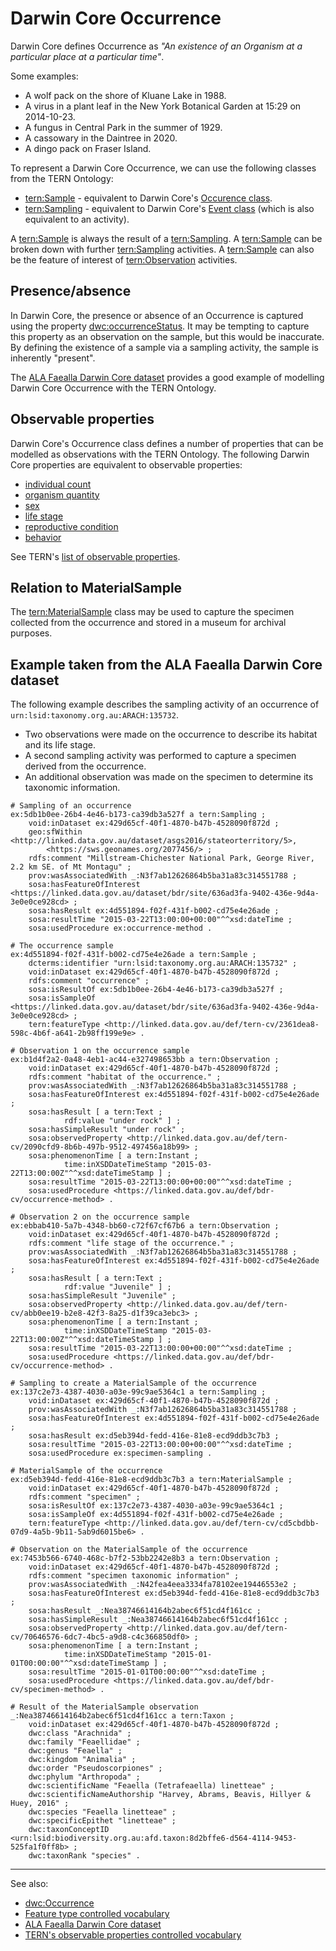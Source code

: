 # Darwin Core Occurrence

Darwin Core defines Occurrence as _"An existence of an Organism at a particular place at a particular time"_.

Some examples:

- A wolf pack on the shore of Kluane Lake in 1988.
- A virus in a plant leaf in the New York Botanical Garden at 15:29 on 2014-10-23.
- A fungus in Central Park in the summer of 1929.
- A cassowary in the Daintree in 2020.
- A dingo pack on Fraser Island.

To represent a Darwin Core Occurrence, we can use the following classes from the TERN Ontology:

- [tern:Sample](/viewers/tern-ontology?uri=https://w3id.org/tern/ontologies/tern/Sample) - equivalent to Darwin Core's [Occurence class](http://rs.tdwg.org/dwc/terms/Occurrence).
- [tern:Sampling](/viewers/tern-ontology?uri=https://w3id.org/tern/ontologies/tern/Sampling) - equivalent to Darwin Core's [Event class](http://rs.tdwg.org/dwc/terms/Event) (which is also equivalent to an activity).

A [tern:Sample](/viewers/tern-ontology?uri=https://w3id.org/tern/ontologies/tern/Sample) is always the result of a [tern:Sampling](/viewers/tern-ontology?uri=https://w3id.org/tern/ontologies/tern/Sampling). A [tern:Sample](/viewers/tern-ontology?uri=https://w3id.org/tern/ontologies/tern/Sample) can be broken down with further [tern:Sampling](/viewers/tern-ontology?uri=https://w3id.org/tern/ontologies/tern/Sampling) activities. A [tern:Sample](/viewers/tern-ontology?uri=https://w3id.org/tern/ontologies/tern/Sample) can also be the feature of interest of [tern:Observation](/viewers/tern-ontology?uri=https://w3id.org/tern/ontologies/tern/Observation) activities.

## Presence/absence

In Darwin Core, the presence or absence of an Occurrence is captured using the property [dwc:occurrenceStatus](http://rs.tdwg.org/dwc/terms/occurrenceStatus). It may be tempting to capture this property as an observation on the sample, but this would be inaccurate. By defining the existence of a sample via a sampling activity, the sample is inherently "present".

The [ALA Faealla Darwin Core dataset](/information-models/tern-ontology/cookbook/worked-examples/ala-faealla-darwin-core-dataset) provides a good example of modelling Darwin Core Occurrence with the TERN Ontology.

## Observable properties

Darwin Core's Occurrence class defines a number of properties that can be modelled as observations with the TERN Ontology. The following Darwin Core properties are equivalent to observable properties:

- [individual count](http://rs.tdwg.org/dwc/terms/individualCount)
- [organism quantity](http://rs.tdwg.org/dwc/terms/organismQuantity)
- [sex](http://rs.tdwg.org/dwc/terms/sex)
- [life stage](http://rs.tdwg.org/dwc/terms/lifeStage)
- [reproductive condition](http://rs.tdwg.org/dwc/terms/reproductiveCondition)
- [behavior](http://rs.tdwg.org/dwc/terms/behavior)

See TERN's [list of observable properties](http://linked.data.gov.au/def/tern-cv/5699eca7-9ef0-47a6-bcfb-9306e0e2b85e).

## Relation to MaterialSample

The [tern:MaterialSample](/viewers/tern-ontology?uri=https://w3id.org/tern/ontologies/tern/MaterialSample) class may be used to capture the specimen collected from the occurrence and stored in a museum for archival purposes.

## Example taken from the ALA Faealla Darwin Core dataset

The following example describes the sampling activity of an occurrence of `urn:lsid:taxonomy.org.au:ARACH:135732`.

- Two observations were made on the occurrence to describe its habitat and its life stage.
- A second sampling activity was performed to capture a specimen derived from the occurrence.
- An additional observation was made on the specimen to determine its taxonomic information.

```turtle
# Sampling of an occurrence
ex:5db1b0ee-26b4-4e46-b173-ca39db3a527f a tern:Sampling ;
    void:inDataset ex:429d65cf-40f1-4870-b47b-4528090f872d ;
    geo:sfWithin <http://linked.data.gov.au/dataset/asgs2016/stateorterritory/5>,
        <https://sws.geonames.org/2077456/> ;
    rdfs:comment "Millstream-Chichester National Park, George River, 2.2 km SE. of Mt Montagu" ;
    prov:wasAssociatedWith _:N3f7ab12626864b5ba31a83c314551788 ;
    sosa:hasFeatureOfInterest <https://linked.data.gov.au/dataset/bdr/site/636ad3fa-9402-436e-9d4a-3e0e0ce928cd> ;
    sosa:hasResult ex:4d551894-f02f-431f-b002-cd75e4e26ade ;
    sosa:resultTime "2015-03-22T13:00:00+00:00"^^xsd:dateTime ;
    sosa:usedProcedure ex:occurrence-method .

# The occurrence sample
ex:4d551894-f02f-431f-b002-cd75e4e26ade a tern:Sample ;
    dcterms:identifier "urn:lsid:taxonomy.org.au:ARACH:135732" ;
    void:inDataset ex:429d65cf-40f1-4870-b47b-4528090f872d ;
    rdfs:comment "occurrence" ;
    sosa:isResultOf ex:5db1b0ee-26b4-4e46-b173-ca39db3a527f ;
    sosa:isSampleOf <https://linked.data.gov.au/dataset/bdr/site/636ad3fa-9402-436e-9d4a-3e0e0ce928cd> ;
    tern:featureType <http://linked.data.gov.au/def/tern-cv/2361dea8-598c-4b6f-a641-2b98ff199e9e> .

# Observation 1 on the occurrence sample
ex:b1d4f2a2-0a48-4eb1-ac44-e327498653bb a tern:Observation ;
    void:inDataset ex:429d65cf-40f1-4870-b47b-4528090f872d ;
    rdfs:comment "habitat of the occurrence." ;
    prov:wasAssociatedWith _:N3f7ab12626864b5ba31a83c314551788 ;
    sosa:hasFeatureOfInterest ex:4d551894-f02f-431f-b002-cd75e4e26ade ;
    sosa:hasResult [ a tern:Text ;
            rdf:value "under rock" ] ;
    sosa:hasSimpleResult "under rock" ;
    sosa:observedProperty <http://linked.data.gov.au/def/tern-cv/2090cfd9-8b6b-497b-9512-497456a18b99> ;
    sosa:phenomenonTime [ a tern:Instant ;
            time:inXSDDateTimeStamp "2015-03-22T13:00:00Z"^^xsd:dateTimeStamp ] ;
    sosa:resultTime "2015-03-22T13:00:00+00:00"^^xsd:dateTime ;
    sosa:usedProcedure <https://linked.data.gov.au/def/bdr-cv/occurrence-method> .

# Observation 2 on the occurrence sample
ex:ebbab410-5a7b-4348-bb60-c72f67cf67b6 a tern:Observation ;
    void:inDataset ex:429d65cf-40f1-4870-b47b-4528090f872d ;
    rdfs:comment "life stage of the occurrence." ;
    prov:wasAssociatedWith _:N3f7ab12626864b5ba31a83c314551788 ;
    sosa:hasFeatureOfInterest ex:4d551894-f02f-431f-b002-cd75e4e26ade ;
    sosa:hasResult [ a tern:Text ;
            rdf:value "Juvenile" ] ;
    sosa:hasSimpleResult "Juvenile" ;
    sosa:observedProperty <http://linked.data.gov.au/def/tern-cv/abb0ee19-b2e8-42f3-8a25-d1f39ca3ebc3> ;
    sosa:phenomenonTime [ a tern:Instant ;
            time:inXSDDateTimeStamp "2015-03-22T13:00:00Z"^^xsd:dateTimeStamp ] ;
    sosa:resultTime "2015-03-22T13:00:00+00:00"^^xsd:dateTime ;
    sosa:usedProcedure <https://linked.data.gov.au/def/bdr-cv/occurrence-method> .

# Sampling to create a MaterialSample of the occurrence
ex:137c2e73-4387-4030-a03e-99c9ae5364c1 a tern:Sampling ;
    void:inDataset ex:429d65cf-40f1-4870-b47b-4528090f872d ;
    prov:wasAssociatedWith _:N3f7ab12626864b5ba31a83c314551788 ;
    sosa:hasFeatureOfInterest ex:4d551894-f02f-431f-b002-cd75e4e26ade ;
    sosa:hasResult ex:d5eb394d-fedd-416e-81e8-ecd9ddb3c7b3 ;
    sosa:resultTime "2015-03-22T13:00:00+00:00"^^xsd:dateTime ;
    sosa:usedProcedure ex:specimen-sampling .

# MaterialSample of the occurrence
ex:d5eb394d-fedd-416e-81e8-ecd9ddb3c7b3 a tern:MaterialSample ;
    void:inDataset ex:429d65cf-40f1-4870-b47b-4528090f872d ;
    rdfs:comment "specimen" ;
    sosa:isResultOf ex:137c2e73-4387-4030-a03e-99c9ae5364c1 ;
    sosa:isSampleOf ex:4d551894-f02f-431f-b002-cd75e4e26ade ;
    tern:featureType <http://linked.data.gov.au/def/tern-cv/cd5cbdbb-07d9-4a5b-9b11-5ab9d6015be6> .

# Observation on the MaterialSample of the occurrence
ex:7453b566-6740-468c-b7f2-53bb2242e8b3 a tern:Observation ;
    void:inDataset ex:429d65cf-40f1-4870-b47b-4528090f872d ;
    rdfs:comment "specimen taxonomic information" ;
    prov:wasAssociatedWith _:N42fea4eea3334fa78102ee19446553e2 ;
    sosa:hasFeatureOfInterest ex:d5eb394d-fedd-416e-81e8-ecd9ddb3c7b3 ;
    sosa:hasResult _:Nea38746614164b2abec6f51cd4f161cc ;
    sosa:hasSimpleResult _:Nea38746614164b2abec6f51cd4f161cc ;
    sosa:observedProperty <http://linked.data.gov.au/def/tern-cv/70646576-6dc7-4bc5-a9d8-c4c366850df0> ;
    sosa:phenomenonTime [ a tern:Instant ;
            time:inXSDDateTimeStamp "2015-01-01T00:00:00"^^xsd:dateTimeStamp ] ;
    sosa:resultTime "2015-01-01T00:00:00"^^xsd:dateTime ;
    sosa:usedProcedure <https://linked.data.gov.au/def/bdr-cv/specimen-method> .

# Result of the MaterialSample observation
_:Nea38746614164b2abec6f51cd4f161cc a tern:Taxon ;
    void:inDataset ex:429d65cf-40f1-4870-b47b-4528090f872d ;
    dwc:class "Arachnida" ;
    dwc:family "Feaellidae" ;
    dwc:genus "Feaella" ;
    dwc:kingdom "Animalia" ;
    dwc:order "Pseudoscorpiones" ;
    dwc:phylum "Arthropoda" ;
    dwc:scientificName "Feaella (Tetrafeaella) linetteae" ;
    dwc:scientificNameAuthorship "Harvey, Abrams, Beavis, Hillyer & Huey, 2016" ;
    dwc:species "Feaella linetteae" ;
    dwc:specificEpithet "linetteae" ;
    dwc:taxonConceptID <urn:lsid:biodiversity.org.au:afd.taxon:8d2bffe6-d564-4114-9453-525fa1f0ff8b> ;
    dwc:taxonRank "species" .
```

---

See also:

- [dwc:Occurrence](https://dwc.tdwg.org/list/#dwc_Occurrence)
- [Feature type controlled vocabulary](http://linked.data.gov.au/def/tern-cv/68af3d25-c801-4089-afff-cf701e2bd61d)
- [ALA Faealla Darwin Core dataset](/information-models/tern-ontology/cookbook/worked-examples/ala-faealla-darwin-core-dataset)
- [TERN's observable properties controlled vocabulary](http://linked.data.gov.au/def/tern-cv/5699eca7-9ef0-47a6-bcfb-9306e0e2b85e)

